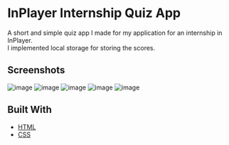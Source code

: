 # InPlayer Internship Quiz App

A short and simple quiz app I made for my application for an internship in InPlayer.</br>
I implemented local storage for storing the scores.

## Screenshots
![image](https://user-images.githubusercontent.com/37442651/78370118-85fac500-75c6-11ea-8bcb-d5c9b0c552ba.png)
![image](https://user-images.githubusercontent.com/37442651/78370182-9a3ec200-75c6-11ea-8744-44d1c1d715e2.png)
![image](https://user-images.githubusercontent.com/37442651/78370067-6fed0480-75c6-11ea-98ac-adf1f756c894.png)
![image](https://user-images.githubusercontent.com/37442651/78370544-120cec80-75c7-11ea-8539-b601cc109271.png)
![image](https://user-images.githubusercontent.com/37442651/78370475-fb669580-75c6-11ea-9e9f-0114b5a54e15.png)

## Built With

* [HTML](https://www.w3schools.com/html/)
* [CSS](https://www.w3schools.com/css/)
